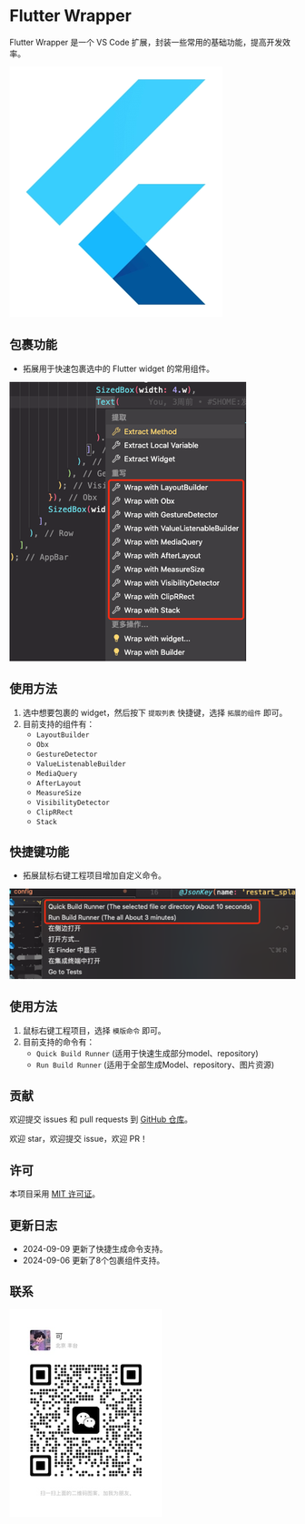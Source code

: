 # Flutter Wrapper

Flutter Wrapper 是一个 VS Code 扩展，封装一些常用的基础功能，提高开发效率。

![Flutter Wrapper Logo](./images/logo.webp)

## 包裹功能

- 拓展用于快速包裹选中的 Flutter widget 的常用组件。

![Wrap Feature](./images/hit_image.png)

## 使用方法

1. 选中想要包裹的 widget，然后按下 `提取列表` 快捷键，选择 `拓展的组件` 即可。
2. 目前支持的组件有：
    - `LayoutBuilder`
    - `Obx`
    - `GestureDetector`
    - `ValueListenableBuilder`
    - `MediaQuery`
    - `AfterLayout`
    - `MeasureSize`
    - `VisibilityDetector`
    - `ClipRRect`
    - `Stack`

## 快捷键功能

- 拓展鼠标右键工程项目增加自定义命令。

![Shortcut Feature](./images/hit_order.png)

## 使用方法

1. 鼠标右键工程项目，选择 `模版命令` 即可。
2. 目前支持的命令有：
    - `Quick Build Runner` (适用于快速生成部分model、repository) 
    - `Run Build Runner` (适用于全部生成Model、repository、图片资源)

## 贡献

欢迎提交 issues 和 pull requests 到 [GitHub 仓库](https://github.com/ke112/vscode_plugins)。

欢迎 star，欢迎提交 issue，欢迎 PR！

## 许可

本项目采用 [MIT 许可证](LICENSE)。

## 更新日志

- 2024-09-09 更新了快捷生成命令支持。
- 2024-09-06 更新了8个包裹组件支持。
  

## 联系
![Wrap Feature](./images/wechat.JPG)
